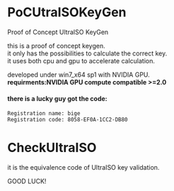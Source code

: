 # PoCUtraISOKeyGen  
Proof of Concept UltraISO KeyGen  
  
this is a proof of concept keygen.  
it only has the possibilities to calculate the correct key.  
it uses both cpu and gpu to accelerate calculation.  
  
developed under win7_x64 sp1 with NVIDIA GPU.  
**requirments:NVIDIA GPU compute compatible >=2.0**  

#### there is a lucky guy got the code:  
~~~~
Registration name: bige  
Registration code: 8058-EF0A-1CC2-DB80  
~~~~
  
# CheckUltraISO  
it is the equivalence code of UltraISO key validation.  
  
GOOD LUCK!  
